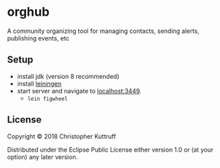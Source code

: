 # orghub

A community organizing tool for managing contacts, sending alerts, publishing events, etc

## Setup

* install jdk (version 8 recommended)
* install [leiningen](https://leiningen.org/)
* start server and navigate to [localhost:3449](http://localhost:3449/).
  - `lein figwheel`

## License

Copyright © 2018 Christopher Kuttruff

Distributed under the Eclipse Public License either version 1.0 or (at your option) any later version.
